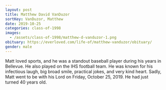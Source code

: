 ```yaml
---
layout: post
title: Matthew David VanDuzor
sortKey: VanDuzor, Matthew
date: 2019-10-25
categories: class-of-1998
images:
  - /assets/class-of-1998/matthew-d-vanduzor-1.png
obituary: https://everloved.com/life-of/matthew-vanduzor/obituary/
gender: male
---
```

Matt loved sports, and he was a standout baseball player during his years in Bellevue. He also played on the IHS football team. He was known for his infectious laugh, big broad smile, practical jokes, and very kind heart. Sadly, Matt went to be with his Lord on Friday, October 25, 2019. He had just turned 40 years old.
